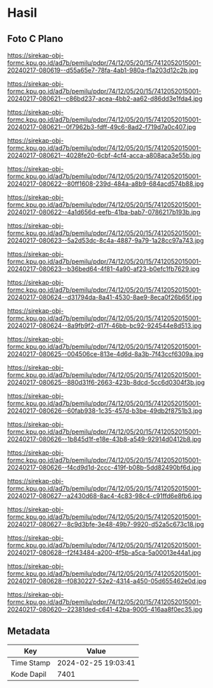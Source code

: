 # Hasil

## Foto C Plano

https://sirekap-obj-formc.kpu.go.id/ad7b/pemilu/pdpr/74/12/05/20/15/7412052015001-20240217-080619--d55a65e7-78fa-4ab1-980a-f1a203d12c2b.jpg

https://sirekap-obj-formc.kpu.go.id/ad7b/pemilu/pdpr/74/12/05/20/15/7412052015001-20240217-080621--c86bd237-acea-4bb2-aa62-d86dd3e1fda4.jpg

https://sirekap-obj-formc.kpu.go.id/ad7b/pemilu/pdpr/74/12/05/20/15/7412052015001-20240217-080621--0f7962b3-fdff-49c6-8ad2-f719d7a0c407.jpg

https://sirekap-obj-formc.kpu.go.id/ad7b/pemilu/pdpr/74/12/05/20/15/7412052015001-20240217-080621--4028fe20-6cbf-4cf4-acca-a808aca3e55b.jpg

https://sirekap-obj-formc.kpu.go.id/ad7b/pemilu/pdpr/74/12/05/20/15/7412052015001-20240217-080622--80ff1608-239d-484a-a8b9-684acd574b88.jpg

https://sirekap-obj-formc.kpu.go.id/ad7b/pemilu/pdpr/74/12/05/20/15/7412052015001-20240217-080622--4a1d656d-eefb-41ba-bab7-0786217b193b.jpg

https://sirekap-obj-formc.kpu.go.id/ad7b/pemilu/pdpr/74/12/05/20/15/7412052015001-20240217-080623--5a2d53dc-8c4a-4887-9a79-1a28cc97a743.jpg

https://sirekap-obj-formc.kpu.go.id/ad7b/pemilu/pdpr/74/12/05/20/15/7412052015001-20240217-080623--b36bed64-4f81-4a90-af23-b0efc1fb7629.jpg

https://sirekap-obj-formc.kpu.go.id/ad7b/pemilu/pdpr/74/12/05/20/15/7412052015001-20240217-080624--d31794da-8a41-4530-8ae9-8eca0f26b65f.jpg

https://sirekap-obj-formc.kpu.go.id/ad7b/pemilu/pdpr/74/12/05/20/15/7412052015001-20240217-080624--8a9fb9f2-d17f-46bb-bc92-924544e8d513.jpg

https://sirekap-obj-formc.kpu.go.id/ad7b/pemilu/pdpr/74/12/05/20/15/7412052015001-20240217-080625--004506ce-813e-4d6d-8a3b-7f43ccf6309a.jpg

https://sirekap-obj-formc.kpu.go.id/ad7b/pemilu/pdpr/74/12/05/20/15/7412052015001-20240217-080625--880d31f6-2663-423b-8dcd-5cc6d0304f3b.jpg

https://sirekap-obj-formc.kpu.go.id/ad7b/pemilu/pdpr/74/12/05/20/15/7412052015001-20240217-080626--60fab938-1c35-457d-b3be-49db2f8751b3.jpg

https://sirekap-obj-formc.kpu.go.id/ad7b/pemilu/pdpr/74/12/05/20/15/7412052015001-20240217-080626--1b845d1f-e18e-43b8-a549-92914d0412b8.jpg

https://sirekap-obj-formc.kpu.go.id/ad7b/pemilu/pdpr/74/12/05/20/15/7412052015001-20240217-080626--f4cd9d1d-2ccc-419f-b08b-5dd82490bf6d.jpg

https://sirekap-obj-formc.kpu.go.id/ad7b/pemilu/pdpr/74/12/05/20/15/7412052015001-20240217-080627--a2430d68-8ac4-4c83-98c4-c91ffd6e8fb6.jpg

https://sirekap-obj-formc.kpu.go.id/ad7b/pemilu/pdpr/74/12/05/20/15/7412052015001-20240217-080627--8c9d3bfe-3e48-49b7-9920-d52a5c673c18.jpg

https://sirekap-obj-formc.kpu.go.id/ad7b/pemilu/pdpr/74/12/05/20/15/7412052015001-20240217-080628--f2f43484-a200-4f5b-a5ca-5a00013e44a1.jpg

https://sirekap-obj-formc.kpu.go.id/ad7b/pemilu/pdpr/74/12/05/20/15/7412052015001-20240217-080628--f0830227-52e2-4314-a450-05d655462e0d.jpg

https://sirekap-obj-formc.kpu.go.id/ad7b/pemilu/pdpr/74/12/05/20/15/7412052015001-20240217-080620--22381ded-c641-42ba-9005-416aa8f0ec35.jpg


## Metadata

| Key        | Value               |
| ---------- | ------------------- |
| Time Stamp | 2024-02-25 19:03:41 |
| Kode Dapil | 7401                |



